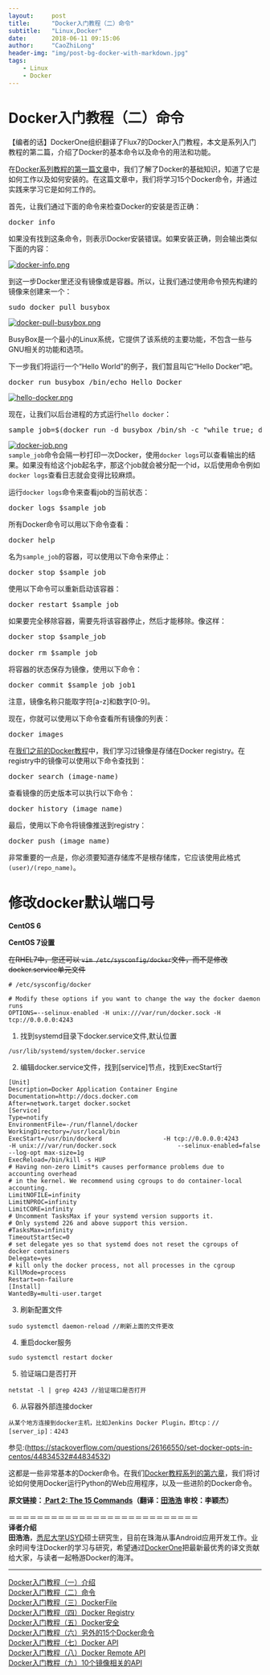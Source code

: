 ```yaml
---
layout:     post
title:      "Docker入门教程（二）命令"
subtitle:   "Linux,Docker"
date:       2018-06-11 09:15:06
author:     "CaoZhiLong"
header-img: "img/post-bg-docker-with-markdown.jpg"
tags:
    - Linux
    - Docker
---
```



# Docker入门教程（二）命令                            


【编者的话】DockerOne组织翻译了Flux7的Docker入门教程，本文是系列入门教程的第二篇，介绍了Docker的基本命令以及命令的用法和功能。  

在[Docker系列教程的第一篇文章](http://dockerone.com/article/101)中，我们了解了Docker的基础知识，知道了它是如何工作以及如何安装的。在这篇文章中，我们将学习15个Docker命令，并通过实践来学习它是如何工作的。  

首先，让我们通过下面的命令来检查Docker的安装是否正确：  

<pre class="prettyprint">
docker info   
</pre>  

如果没有找到这条命令，则表示Docker安装错误。如果安装正确，则会输出类似下面的内容：  

[![docker-info.png](http://dockone.io/uploads/article/20141229/68dab0635310f3b5405cb950b5cbb96b.png "docker-info.png")](http://dockone.io/uploads/article/20141229/68dab0635310f3b5405cb950b5cbb96b.png)  

到这一步Docker里还没有镜像或是容器。所以，让我们通过使用命令预先构建的镜像来创建来一个：  

<pre class="prettyprint">
sudo docker pull busybox  
</pre>  

[![docker-pull-busybox.png](http://dockone.io/uploads/article/20141229/ebd90889c2d6e424753a10925ad83acc.png "docker-pull-busybox.png")](http://dockone.io/uploads/article/20141229/ebd90889c2d6e424753a10925ad83acc.png)  

BusyBox是一个最小的Linux系统，它提供了该系统的主要功能，不包含一些与GNU相关的功能和选项。  

下一步我们将运行一个“Hello World”的例子，我们暂且叫它“Hello Docker”吧。  

<pre class="prettyprint">
docker run busybox /bin/echo Hello Docker  
</pre>  

[![hello-docker.png](http://dockone.io/uploads/article/20141229/327aae80228f58acad3d35167289be17.png "hello-docker.png")](http://dockone.io/uploads/article/20141229/327aae80228f58acad3d35167289be17.png)  

现在，让我们以后台进程的方式运行`hello docker`：  

<pre class="prettyprint">
sample_job=$(docker run -d busybox /bin/sh -c "while true; do echo Docker; sleep 1; done")  
</pre>  

[![docker-job.png](http://dockone.io/uploads/article/20141229/fbda65537920ab24b9f7a198c71d2011.png "docker-job.png")](http://dockone.io/uploads/article/20141229/fbda65537920ab24b9f7a198c71d2011.png)  
`sample_job`命令会隔一秒打印一次Docker，使用`docker logs`可以查看输出的结果。如果没有给这个job起名字，那这个job就会被分配一个id，以后使用命令例如`docker logs`查看日志就会变得比较麻烦。  

运行`docker logs`命令来查看job的当前状态：  

<pre class="prettyprint">
docker logs $sample_job  
</pre>  

所有Docker命令可以用以下命令查看：  

<pre class="prettyprint">
docker help  
</pre>  

名为`sample_job`的容器，可以使用以下命令来停止：  

<pre class="prettyprint">
docker stop $sample_job  
</pre>  

使用以下命令可以重新启动该容器：  

<pre class="prettyprint">
docker restart $sample_job  
</pre>  

如果要完全移除容器，需要先将该容器停止，然后才能移除。像这样：  

<pre class="prettyprint">
docker stop $sample_job  

docker rm $sample_job  
</pre>  

将容器的状态保存为镜像，使用以下命令：  

<pre class="prettyprint">
docker commit $sample_job job1  
</pre>  

注意，镜像名称只能取字符[a-z]和数字[0-9]。  

现在，你就可以使用以下命令查看所有镜像的列表：  

<pre class="prettyprint">
docker images  
</pre>  

在[我们之前的Docker教程](http://dockerone.com/article/101)中，我们学习过镜像是存储在Docker registry。在registry中的镜像可以使用以下命令查找到：  

<pre class="prettyprint">
docker search (image-name)  
</pre>  

查看镜像的历史版本可以执行以下命令：  

<pre class="prettyprint">
docker history (image_name)  
</pre>  

最后，使用以下命令将镜像推送到registry：  

<pre class="prettyprint">
docker push (image_name)  
</pre>  

非常重要的一点是，你必须要知道存储库不是根存储库，它应该使用此格式`(user)/(repo_name)`。  

# 修改docker默认端口号

**CentOS 6**

**CentOS 7设置**

~~在RHEL7中，您还可以 `vim /etc/sysconfig/docker`文件，而不是修改docker.service单元文件~~

```shell
# /etc/sysconfig/docker

# Modify these options if you want to change the way the docker daemon runs
OPTIONS=--selinux-enabled -H unix:///var/run/docker.sock -H tcp://0.0.0.0:4243
```
1. 找到systemd目录下docker.service文件,默认位置

```shell 
/usr/lib/systemd/system/docker.service
```
2. 编辑docker.service文件，找到[service]节点，找到ExecStart行

```shell
[Unit]
Description=Docker Application Container Engine
Documentation=http://docs.docker.com
After=network.target docker.socket
[Service]
Type=notify
EnvironmentFile=-/run/flannel/docker
WorkingDirectory=/usr/local/bin
ExecStart=/usr/bin/dockerd                 -H tcp://0.0.0.0:4243                 -H unix:///var/run/docker.sock                 --selinux-enabled=false                 --log-opt max-size=1g
ExecReload=/bin/kill -s HUP
# Having non-zero Limit*s causes performance problems due to accounting overhead
# in the kernel. We recommend using cgroups to do container-local accounting.
LimitNOFILE=infinity
LimitNPROC=infinity
LimitCORE=infinity
# Uncomment TasksMax if your systemd version supports it.
# Only systemd 226 and above support this version.
#TasksMax=infinity
TimeoutStartSec=0
# set delegate yes so that systemd does not reset the cgroups of docker containers
Delegate=yes
# kill only the docker process, not all processes in the cgroup
KillMode=process
Restart=on-failure
[Install]
WantedBy=multi-user.target

```
3. 刷新配置文件
```shell
sudo systemctl daemon-reload //刷新上面的文件更改
```
4. 重启docker服务
```shell 
sudo systemctl restart docker
```
5. 验证端口是否打开
```
netstat -l | grep 4243 //验证端口是否打开
```

6. 从容器外部连接docker

```shell
从某个地方连接到docker主机，比如Jenkins Docker Plugin，即tcp：// [server_ip]：4243
```
参见:(https://stackoverflow.com/questions/26166550/set-docker-opts-in-centos/44834532#44834532)

这都是一些非常基本的Docker命令。在我们[Docker教程系列的第六章](http://dockerone.com/article/106)，我们将讨论如何使用Docker运行Python的Web应用程序，以及一些进阶的Docker命令。  

**原文链接：[ Part 2: The 15 Commands](http://blog.flux7.com/blogs/docker/docker-tutorial-series-part-1-an-introduction)（翻译：[田浩浩](https://github.com/llitfkitfk) 审校：李颖杰）**  

＝＝＝＝＝＝＝＝＝＝＝＝＝＝＝＝＝＝＝＝＝＝＝＝＝＝＝  
**译者介绍**  
**田浩浩**，[悉尼大学USYD](http://sydney.edu.au/engineering/it/)硕士研究生，目前在珠海从事Android应用开发工作。业余时间专注Docker的学习与研究，希望通过[DockerOne](http://dockerone.com/)把最新最优秀的译文贡献给大家，与读者一起畅游Docker的海洋。  

-----------------------------------------  
[Docker入门教程（一）介绍](http://dockerone.com/article/101)  
[Docker入门教程（二）命令](http://dockerone.com/article/102)  
[Docker入门教程（三）DockerFile](http://dockerone.com/article/103)  
[Docker入门教程（四）Docker Registry](http://dockerone.com/article/104)  
[Docker入门教程（五）Docker安全](http://dockerone.com/article/105)  
[Docker入门教程（六）另外的15个Docker命令](http://dockerone.com/article/106)  
[Docker入门教程（七）Docker API](http://dockerone.com/article/107)  
[Docker入门教程（八）Docker Remote API](http://dockerone.com/article/109)  
[Docker入门教程（九）10个镜像相关的API](http://dockerone.com/article/110)
